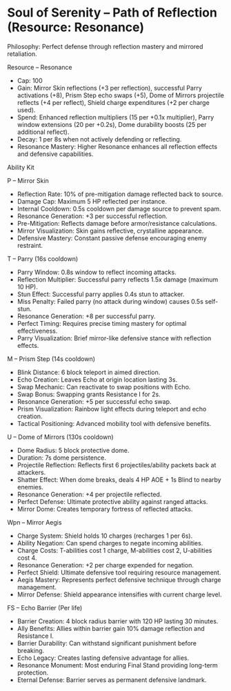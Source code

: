# Soul of Serenity – Path of Reflection (Resource: Resonance)

Philosophy: Perfect defense through reflection mastery and mirrored retaliation.

Resource – Resonance
- Cap: 100
- Gain: Mirror Skin reflections (+3 per reflection), successful Parry activations (+8), Prism Step echo swaps (+5), Dome of Mirrors projectile reflects (+4 per reflect), Shield charge expenditures (+2 per charge used).
- Spend: Enhanced reflection multipliers (15 per +0.1x multiplier), Parry window extensions (20 per +0.2s), Dome durability boosts (25 per additional reflect).
- Decay: 1 per 8s when not actively defending or reflecting.
- Resonance Mastery: Higher Resonance enhances all reflection effects and defensive capabilities.

Ability Kit

P – Mirror Skin
- Reflection Rate: 10% of pre-mitigation damage reflected back to source.
- Damage Cap: Maximum 5 HP reflected per instance.
- Internal Cooldown: 0.5s cooldown per damage source to prevent spam.
- Resonance Generation: +3 per successful reflection.
- Pre-Mitigation: Reflects damage before armor/resistance calculations.
- Mirror Visualization: Skin gains reflective, crystalline appearance.
- Defensive Mastery: Constant passive defense encouraging enemy restraint.

T – Parry (16s cooldown)
- Parry Window: 0.8s window to reflect incoming attacks.
- Reflection Multiplier: Successful parry reflects 1.5x damage (maximum 10 HP).
- Stun Effect: Successful parry applies 0.4s stun to attacker.
- Miss Penalty: Failed parry (no attack during window) causes 0.5s self-stun.
- Resonance Generation: +8 per successful parry.
- Perfect Timing: Requires precise timing mastery for optimal effectiveness.
- Parry Visualization: Brief mirror-like defensive stance with reflection effects.

M – Prism Step (14s cooldown)
- Blink Distance: 6 block teleport in aimed direction.
- Echo Creation: Leaves Echo at origin location lasting 3s.
- Swap Mechanic: Can reactivate to swap positions with Echo.
- Swap Bonus: Swapping grants Resistance I for 2s.
- Resonance Generation: +5 per successful echo swap.
- Prism Visualization: Rainbow light effects during teleport and echo creation.
- Tactical Positioning: Advanced mobility tool with defensive benefits.

U – Dome of Mirrors (130s cooldown)
- Dome Radius: 5 block protective dome.
- Duration: 7s dome persistence.
- Projectile Reflection: Reflects first 6 projectiles/ability packets back at attackers.
- Shatter Effect: When dome breaks, deals 4 HP AOE + 1s Blind to nearby enemies.
- Resonance Generation: +4 per projectile reflected.
- Perfect Defense: Ultimate protective ability against ranged attacks.
- Mirror Dome: Creates temporary fortress of reflected attacks.

Wpn – Mirror Aegis
- Charge System: Shield holds 10 charges (recharges 1 per 6s).
- Ability Negation: Can spend charges to negate incoming abilities.
- Charge Costs: T-abilities cost 1 charge, M-abilities cost 2, U-abilities cost 4.
- Resonance Generation: +2 per charge expended for negation.
- Perfect Shield: Ultimate defensive tool requiring resource management.
- Aegis Mastery: Represents perfect defensive technique through charge management.
- Mirror Defense: Shield appearance intensifies with current charge level.

FS – Echo Barrier (Per life)
- Barrier Creation: 4 block radius barrier with 120 HP lasting 30 minutes.
- Ally Benefits: Allies within barrier gain 10% damage reflection and Resistance I.
- Barrier Durability: Can withstand significant punishment before breaking.
- Echo Legacy: Creates lasting defensive advantage for allies.
- Resonance Monument: Most enduring Final Stand providing long-term protection.
- Eternal Defense: Barrier serves as permanent defensive landmark.